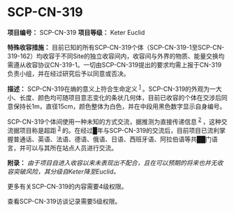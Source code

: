 # SCP-CN-319


**项目编号：** SCP-CN-319
**项目等级：** Keter Euclid

**特殊收容措施：** 目前已知的所有SCP-CN-319个体（SCP-CN-319-1至SCP-CN-319-162）均收容于不同Site的独立收容间内，收容间与外界的物质、能量交换均需遵从收容协议CN-319-1。一切由SCP-CN-319提出的要求均需上报于CN-319负责小组，并在经过研究后予以同意或否决。

**描述：** SCP-CN-319在熵的意义上符合生命定义<sup class='footnoteref'>
 <a shape='rect' class='footnoteref' id='footnoteref-1' href='javascript:;' onclick='WIKIDOT.page.utils.scrollToReference(&apos;footnote-1&apos;)'>1</a>
</sup>。SCP-CN-319的外观为一大小、长度、颜色均可随项目意志变化的条状几何体，目前已收容的个体在交涉后同意保持长1m，直径15cm，颜色整体为白色，并在中段用黑色数字显示自身编号。

SCP-CN-319个体间使用一种未知的方式交流，据推测为直接传递信息<sup class='footnoteref'>
 <a shape='rect' class='footnoteref' id='footnoteref-2' href='javascript:;' onclick='WIKIDOT.page.utils.scrollToReference(&apos;footnote-2&apos;)'>2</a>
</sup>，这种交流据项目称是超距<sup class='footnoteref'>
 <a shape='rect' class='footnoteref' id='footnoteref-3' href='javascript:;' onclick='WIKIDOT.page.utils.scrollToReference(&apos;footnote-3&apos;)'>3</a>
</sup>的。在经过█年与SCP-CN-319的交流后，目前项目已流利掌握普通话、英语、法语、德语、俄语、日语、西班牙语、阿拉伯语等共██门语言，并可以与其所在站点人员进行交流。

**附录：** *由于项目自进入收容以来未表现出不配合，且在可以预期的将来也并无收容突破风险，其分级自Keter降至Euclid。* 


更多有关SCP-CN-319的内容需要4级权限。


查看SCP-CN-319访谈记录需要5级权限。




